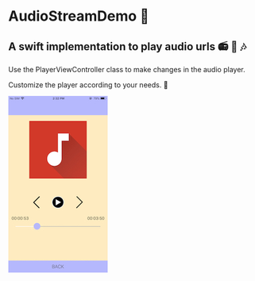 # AudioStreamDemo :loudspeaker:

## A swift implementation to play audio urls :radio: :musical_note: :notes:

Use the PlayerViewController class to make changes in the audio player.

Customize the player according to your needs. :wrench:

![Image not found][logo]

[logo]: https://github.com/harshalrj25/MasterAssetsRepo/blob/master/player.jpeg "Audio Player"
      
